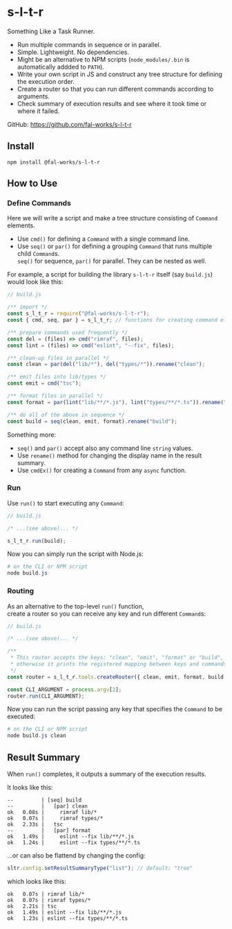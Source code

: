 # s-l-t-r

Something Like a Task Runner.

- Run multiple commands in sequence or in parallel.
- Simple. Lightweight. No dependencies.
- Might be an alternative to NPM scripts (`node_modules/.bin` is automatically addded to `PATH`).
- Write your own script in JS and construct any tree structure for defining the execution order.
- Create a router so that you can run different commands according to arguments.
- Check summary of execution results and see where it took time or where it failed.

GitHub: <https://github.com/fal-works/s-l-t-r>


## Install

```text
npm install @fal-works/s-l-t-r
```


## How to Use

### Define Commands

Here we will write a script and make a tree structure consisting of `Command` elements.

- Use `cmd()` for defining a `Command` with a single command line.
- Use `seq()` or `par()` for defining a grouping `Command` that runs multiple child `Command`s.  
`seq()` for sequence, `par()` for parallel. They can be nested as well.

For example, a script for building the library `s-l-t-r` itself (say `build.js`) would look like this:

```js
// build.js

/** import */
const s_l_t_r = require("@fal-works/s-l-t-r");
const { cmd, seq, par } = s_l_t_r; // functions for creating command elements

/** prepare commands used frequently */
const del = (files) => cmd("rimraf", files);
const lint = (files) => cmd("eslint", "--fix", files);

/** clean-up files in parallel */
const clean = par(del("lib/*"), del("types/*")).rename("clean");

/** emit files into lib/types */
const emit = cmd("tsc");

/** format files in parallel */
const format = par(lint("lib/**/*.js"), lint("types/**/*.ts")).rename("format");

/** do all of the above in sequence */
const build = seq(clean, emit, format).rename("build");
```

Something more:

- `seq()` and `par()` accept also any command line `string` values.
- Use `rename()` method for changing the display name in the result summary.
- Use `cmdEx()` for creating a `Command` from any `async` function.


### Run

Use `run()` to start executing any `Command`:

```js
// build.js

/* ...(see above)... */

s_l_t_r.run(build);
```

Now you can simply run the script with Node.js:

```powershell
# on the CLI or NPM script
node build.js
```

### Routing

As an alternative to the top-level `run()` function,  
create a router so you can receive any key and run different `Command`s:

```js
// build.js

/* ...(see above)... */

/**
 * This router accepts the keys: "clean", "emit", "format" or "build",
 * otherwise it prints the registered mapping between keys and commands.
 */
const router = s_l_t_r.tools.createRouter({ clean, emit, format, build });

const CLI_ARGUMENT = process.argv[2];
router.run(CLI_ARGUMENT);
```

Now you can run the script passing any key that specifies the `Command` to be executed:

```powershell
# on the CLI or NPM script
node build.js clean
```


## Result Summary

When `run()` completes, it outputs a summary of the execution results.

It looks like this:

```text
--         | [seq] build
--         |   [par] clean
ok   0.08s |     rimraf lib/*
ok   0.07s |     rimraf types/*
ok   2.33s |   tsc
--         |   [par] format
ok   1.49s |     eslint --fix lib/**/*.js
ok   1.24s |     eslint --fix types/**/*.ts
```

...or can also be flattend by changing the config:

```js
sltr.config.setResultSummaryType("list"); // default: "tree"
```

which looks like this:

```text
ok   0.07s | rimraf lib/*
ok   0.07s | rimraf types/*
ok   2.21s | tsc
ok   1.49s | eslint --fix lib/**/*.js
ok   1.23s | eslint --fix types/**/*.ts
```
